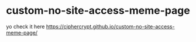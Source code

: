 # custom-no-site-access-meme-page
yo check it here
https://ciphercrypt.github.io/custom-no-site-access-meme-page/
